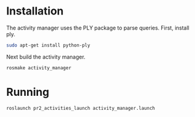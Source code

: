 Installation
=============

The activity manager uses the PLY package to parse queries. First, install ply.

```bash
sudo apt-get install python-ply
```

Next build the activity manager.

```bash
rosmake activity_manager
```

Running
=============

```bash
roslaunch pr2_activities_launch activity_manager.launch
```